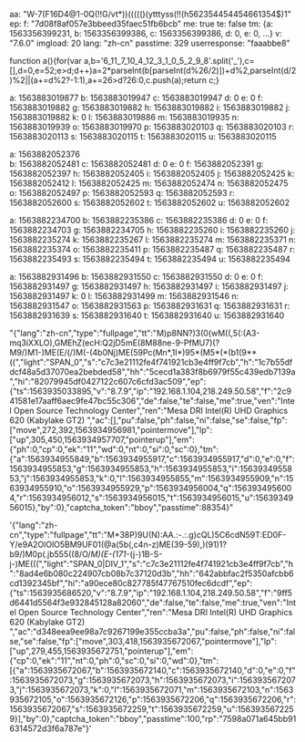 aa: "W-7(F16D4@1-0Q(!!G/vt*))((((()(ytttyss(!!(h562354454454661354$)1"
ep:
f: "7d08f8af057e3bbeed35faec51fb6bcb"
me: true
te: false
tm: {a: 1563356399231, b: 1563356399386, c: 1563356399386, d: 0, e: 0, …}
v: "7.6.0"
imgload: 20
lang: "zh-cn"
passtime: 329
userresponse: "faaabbe8"


function a(){for(var a,b='6_11_7_10_4_12_3_1_0_5_2_9_8'.split('_'),c=[],d=0,e=52;e>d;d++)a=2*parseInt(b[parseInt(d%26/2)])+d%2,parseInt(d/2)%2||(a+=d%2?-1:1),a+=26>d?26:0,c.push(a);return c;}

a: 1563883019877
b: 1563883019947
c: 1563883019947
d: 0
e: 0
f: 1563883019882
g: 1563883019882
h: 1563883019882
i: 1563883019882
j: 1563883019882
k: 0
l: 1563883019886
m: 1563883019935
n: 1563883019939
o: 1563883019970
p: 1563883020103
q: 1563883020103
r: 1563883020113
s: 1563883020115
t: 1563883020115
u: 1563883020115


a: 1563882052376                  
b: 1563882052481
c: 1563882052481
d: 0
e: 0
f: 1563882052391
g: 1563882052397
h: 1563882052405
i: 1563882052405
j: 1563882052425
k: 1563882052412
l: 1563882052425
m: 1563882052474
n: 1563882052475
o: 1563882052497
p: 1563882052593
q: 1563882052593
r: 1563882052600
s: 1563882052602
t: 1563882052602
u: 1563882052602

a: 1563882234700
b: 1563882235386
c: 1563882235386
d: 0
e: 0
f: 1563882234703
g: 1563882234705
h: 1563882235260
i: 1563882235260
j: 1563882235274
k: 1563882235267
l: 1563882235274
m: 1563882235371
n: 1563882235374
o: 1563882235411
p: 1563882235487
q: 1563882235487
r: 1563882235493
s: 1563882235494
t: 1563882235494
u: 1563882235494


a: 1563882931496
b: 1563882931550
c: 1563882931550
d: 0
e: 0
f: 1563882931497
g: 1563882931497
h: 1563882931497
i: 1563882931497
j: 1563882931497
k: 0
l: 1563882931499
m: 1563882931546
n: 1563882931547
o: 1563882931563
p: 1563882931631
q: 1563882931631
r: 1563882931639
s: 1563882931640
t: 1563882931640
u: 1563882931640

"{"lang":"zh-cn","type":"fullpage","tt":"M)p8NN?)3(0(wM((,5(:(A3-mq3iXXLO),GMEhZ(ecH:Q2jD5mE(8M88ne-9-PfMU7)(?M9/)M1-)ME(E/(/)M(-(4b0Nj)ME(59Pc(Mn*,1I*)95*(M5*(*(b1(9**((","light":"SPAN_0","s":"c7c3e21112fe4f741921cb3e4ff9f7cb","h":"1c7b55dfdcf48a5d37070ea2bebded58","hh":"5cecd1a383f8b6979f55c439edb7139a","hi":"82079945df0427122c607c6cfd3ac509","ep":{"ts":1563935033895,"v":"8.7.9","ip":"192.168.1.104,218.249.50.58","f":"2c941581e17aaff6aec9fe47bc55c306","de":false,"te":false,"me":true,"ven":"Intel Open Source Technology Center","ren":"Mesa DRI Intel(R) UHD Graphics 620 (Kabylake GT2) ","ac":[],"pu":false,"ph":false,"ni":false,"se":false,"fp":["move",272,392,1563934956981,"pointermove"],"lp":["up",305,450,1563934957707,"pointerup"],"em":{"ph":0,"cp":0,"ek":"11","wd":0,"nt":0,"si":0,"sc":0},"tm":{"a":1563934955849,"b":1563934955917,"c":1563934955917,"d":0,"e":0,"f":1563934955853,"g":1563934955853,"h":1563934955853,"i":1563934955853,"j":1563934955853,"k":0,"l":1563934955855,"m":1563934955909,"n":1563934955910,"o":1563934955929,"p":1563934956004,"q":1563934956004,"r":1563934956012,"s":1563934956015,"t":1563934956015,"u":1563934956015},"by":0},"captcha_token":"bboy","passtime":88354}"



'{"lang":"zh-cn","type":"fullpage","tt":"M*38P)9U(N):AA.:-.:.g)cQL)5C6cdN59T:ED0F-Y/e9A2OlOlO5BM9UF01(@a(5b(,c4n-z)ME(39-59),)(91)1?b9/)M0p(.jb555((8/O/*M)(E-(171-*(j-)1B-S-j-)ME(((","light":"SPAN_0|DIV_1","s":"c7c3e21112fe4f741921cb3e4ff9f7cb","h":"8ad4e6b080c224907cb08b7c37120d3b","hh":"642abbfac2f5350afcbb6cd1392345bf","hi":"a90ece80c827785f47767510fec6dcdf","ep":{"ts":1563935686520,"v":"8.7.9","ip":"192.168.1.104,218.249.50.58","f":"9ff5d6441d5564f3e932845128a82060","de":false,"te":false,"me":true,"ven":"Intel Open Source Technology Center","ren":"Mesa DRI Intel(R) UHD Graphics 620 (Kabylake GT2) ","ac":"d348eea9ee98a7c9267199e355ccba3a","pu":false,"ph":false,"ni":false,"se":false,"fp":["move",303,418,1563935672067,"pointermove"],"lp":["up",279,455,1563935672751,"pointerup"],"em":{"cp":0,"ek":"11","nt":0,"ph":0,"sc":0,"si":0,"wd":0},"tm":[{"a":1563935672067,"b":1563935672140,"c":1563935672140,"d":0,"e":0,"f":1563935672073,"g":1563935672073,"h":1563935672073,"i":1563935672073,"j":1563935672073,"k":0,"l":1563935672071,"m":1563935672103,"n":1563935672105,"o":1563935672126,"p":1563935672206,"q":1563935672206,"r":1563935672067,"s":1563935672259,"t":1563935672259,"u":1563935672259}],"by":0},"captcha_token":"bboy","passtime":100,"rp":"7598a071a645bb916314572d3f6a787e"}'